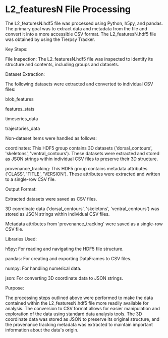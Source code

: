 # L2_featuresN File Processing

The L2_featuresN.hdf5 file was processed using Python, h5py, and pandas. The primary goal was to extract data and metadata from the file and convert it into a more accessible CSV format. The L2_featuresN.hdf5 file was obtained by using the Tierpsy Tracker.

Key Steps:

File Inspection: The L2_featuresN.hdf5 file was inspected to identify its structure and contents, including groups and datasets.

Dataset Extraction:

The following datasets were extracted and converted to individual CSV files:

blob_features

features_stats

timeseries_data

trajectories_data

Non-dataset items were handled as follows:

coordinates: This HDF5 group contains 3D datasets ('dorsal_contours', 'skeletons', 'ventral_contours'). These datasets were extracted and stored as JSON strings within individual CSV files to preserve their 3D structure.

provenance_tracking: This HDF5 group contains metadata attributes ('CLASS', 'TITLE', 'VERSION'). These attributes were extracted and written to a single-row CSV file.

Output Format:

Extracted datasets were saved as CSV files.

3D coordinate data ('dorsal_contours', 'skeletons', 'ventral_contours') was stored as JSON strings within individual CSV files.

Metadata attributes from 'provenance_tracking' were saved as a single-row CSV file.

Libraries Used:

h5py: For reading and navigating the HDF5 file structure.

pandas: For creating and exporting DataFrames to CSV files.

numpy:  For handling numerical data.

json: For converting 3D coordinate data to JSON strings.

Purpose:

The processing steps outlined above were performed to make the data contained within the L2_featuresN.hdf5 file more readily available for analysis. The conversion to CSV format allows for easier manipulation and exploration of the data using standard data analysis tools.  The 3D coordinate data was stored as JSON to preserve its original structure, and the provenance tracking metadata was extracted to maintain important information about the data's origin.
